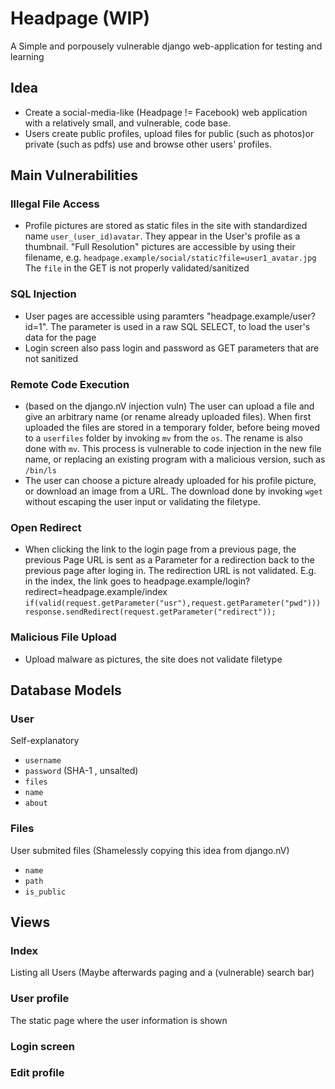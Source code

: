 # Headpage (WIP)

A Simple and porpousely vulnerable django web-application for testing and learning

## Idea

* Create a social-media-like (Headpage != Facebook) web application with a relatively small, and vulnerable, code base. 
* Users create public profiles, upload files for public (such as photos)or private (such as pdfs) use and browse other users' profiles.

## Main Vulnerabilities

### Illegal File Access
* Profile pictures are stored as static files in the site with standardized name `user_(user_id)avatar`. They appear in the User's profile as a thumbnail. "Full Resolution" pictures are accessible by using their filename, e.g. `headpage.example/social/static?file=user1_avatar.jpg` The `file` in the GET is not properly validated/sanitized

### SQL Injection
* User pages are accessible using paramters "headpage.example/user?id=1". The parameter is used in a raw SQL SELECT, to load the user's data for the page
* Login screen also pass login and password as GET parameters that are not sanitized

### Remote Code Execution
* (based on the django.nV injection vuln) The user can upload a file and give an arbitrary name (or rename already uploaded files). When first uploaded the files are stored in a temporary folder, before being moved to a `userfiles` folder by invoking `mv` from the `os`. The rename is also done with `mv`. This process is vulnerable to code injection in the new file name, or replacing an existing program with a malicious version, such as `/bin/ls`
* The user can choose a picture already uploaded for his profile picture, or download an image from a URL. The download done by invoking `wget` without escaping the user input or validating the filetype. 

### Open Redirect
* When clicking the link to the login page from a previous page, the previous Page URL is sent as a Parameter for a redirection back to the previous page after loging in. The redirection URL is not validated. E.g. in the index, the link goes to headpage.example/login?redirect=headpage.example/index 
`if(valid(request.getParameter("usr"),request.getParameter("pwd"))) response.sendRedirect(request.getParameter("redirect"));`


### Malicious File Upload
* Upload malware as pictures, the site does not validate filetype
## Database Models

### User
Self-explanatory
* `username`
* `password` (SHA-1 , unsalted)
* `files`
* `name`
* `about`

### Files
User submited files (Shamelessly copying this idea from django.nV)
* `name`
* `path`
* `is_public`

## Views
### Index
Listing all Users (Maybe afterwards paging and a (vulnerable) search bar)
### User profile
The static page where the user information is shown
### Login screen 
### Edit profile